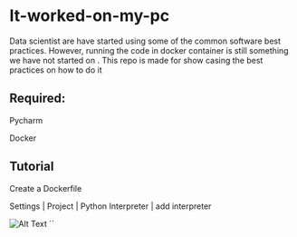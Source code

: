 # It-worked-on-my-pc

Data scientist are have started using some of the common software best practices. However, running the code in docker container is still something we have not started on
. This repo is made for show casing the best practices on how to do it

## Required: 
Pycharm 

Docker

## Tutorial

Create a Dockerfile 

Settings | Project | Python Interpreter | add interpreter

![Alt Text](/Users/jesperthoftillemannjaeger/PycharmProjects/It-worked-on-my-pc/image/img.png "Build the docker container before run")
``